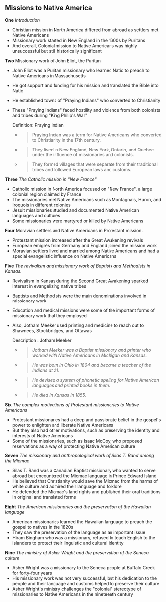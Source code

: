 ## Missions to Native America

**One** _Introduction_

- Christian mission in North America differed from abroad as settlers met Native Americans
- Missionary work started in New England in the 1600s by Puritans
- And overall, Colonial mission to Native Americans was highly unsuccessful but still historically significant

**Two** Missionary work of John Eliot, the Puritan

- John Eliot was a Puritan missionary who learned Natic to preach to Native Americans in Massachusetts
- He got support and funding for his mission and translated the Bible into Natic
- He established towns of "Praying Indians" who converted to Christianity
- These "Praying Indians" faced hostility and violence from both colonists and tribes during "King Philip's War"

  Definition: Praying Indian

  - > Praying Indian was a term for Native Americans who converted to Christianity in the 17th century.
  - > They lived in New England, New York, Ontario, and Quebec under the influence of missionaries and colonists.
  - > They formed villages that were separate from their traditional tribes and followed European laws and customs.

**Three** _The Catholic mission in "New France"_

- Catholic mission in North America focused on "New France", a large colonial region claimed by France
- The missionaries met Native Americans such as Montagnais, Huron, and Iroquois in different colonies
- Jesuit missionaries studied and documented Native American languages and cultures
- Some missionaries were martyred or killed by Native Americans

**Four** Moravian settlers and Native Americans in Protestant mission.

- Protestant mission increased after the Great Awakening revivals
- European émigrés from Germany and England joined the mission work
- Moravian settlers lived and married among Native Americans and had a special evangelistic influence on Native Americans

**Five** _The revivalism and missionary work of Baptists and Methodists in Kansas._

- Revivalism in Kansas during the Second Great Awakening sparked interest in evangelizing native tribes
- Baptists and Methodists were the main denominations involved in missionary work
- Education and medical missions were some of the important forms of missionary work that they employed
- Also, Jotham Meeker used printing and medicine to reach out to Shawnees, Stockbridges, and Ottawas

  Description : Jotham Meeker

  - > _Jotham Meeker was a Baptist missionary and printer who worked with Native Americans in Michigan and Kansas._
  - > _He was born in Ohio in 1804 and became a teacher of the Indians at 21._
  - > _He devised a system of phonetic spelling for Native American languages and printed books in them._
  - > _He died in Kansas in 1855._

**Six** _The complex motivations of Protestant missionaries to Native Americans_

- Protestant missionaries had a deep and passionate belief in the gospel's power to enlighten and liberate Native Americans
- But they also had other motivations, such as preserving the identity and interests of Native Americans
- Some of the missionaries, such as Isaac McCoy, who proposed reservations as a way of protecting Native American culture

**Seven** _The missionary and anthropological work of Silas T. Rand among the Micmac_

- Silas T. Rand was a Canadian Baptist missionary who wanted to serve abroad but encountered the Micmac language in Prince Edward Island
- He believed that Christianity would save the Micmac from the harms of white culture and admired their language and folklore
- He defended the Micmac's land rights and published their oral traditions in original and translated forms
<!-- - Silas was one of many missionaries who preserved and respected the cultures of America's first peoples -->

**Eight** _The American missionaries and the preservation of the Hawaiian language_

- American missionaries learned the Hawaiian language to preach the gospel to natives in the 1820s
- They saw the preservation of the language as an important issue
- Hiram Bingham who was a missionary, refused to teach English to the islanders to protect their linguistic and cultural identity

**Nine** _The ministry of Asher Wright and the preservation of the Seneca culture_

- Asher Wright was a missionary to the Seneca people at Buffalo Creek for forty-four years
- His missionary work was not very successful, but his dedication to the people and their language and customs helped to preserve their culture
- Asher Wright's ministry challenges the "colonial" stereotype of missionaries to Native Americans in the nineteenth century

